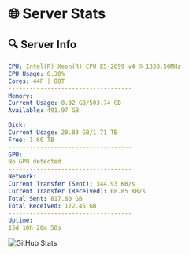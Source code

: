 # 🌐 Server Stats
## 🔍 Server Info
```yaml
CPU: Intel(R) Xeon(R) CPU E5-2699 v4 @ 1338.50MHz
CPU Usage: 6.30%
Cores: 44P | 88T
-----------------------------------
Memory:
Current Usage: 8.32 GB/503.74 GB
Available: 491.97 GB
-----------------------------------
Disk:
Current Usage: 28.83 GB/1.71 TB
Free: 1.60 TB
-----------------------------------
GPU:
No GPU detected
-----------------------------------
Network:
Current Transfer (Sent): 344.93 KB/s
Current Transfer (Received): 68.85 KB/s
Total Sent: 817.80 GB
Total Received: 172.45 GB
-----------------------------------
Uptime:
15d 10h 20m 50s
```
![GitHub Stats](https://img.shields.io/badge/Updated-2025-05-05_03:29:38-blue)